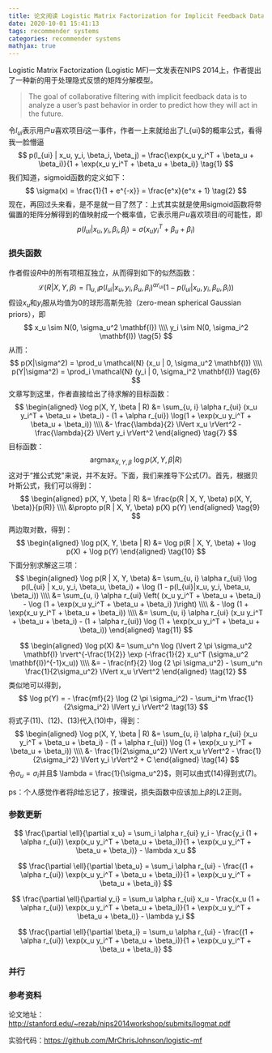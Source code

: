 ```yaml
---
title: 论文阅读 Logistic Matrix Factorization for Implicit Feedback Data
date: 2020-10-01 15:41:13
tags: recommender systems
categories: recommender systems
mathjax: true
---
```


Logistic Matrix Factorization (Logistic MF)一文发表在NIPS 2014上，作者提出了一种新的用于处理隐式反馈的矩阵分解模型。

<!--more-->

> The goal of collaborative filtering with implicit feedback data is to analyze a user’s past behavior in order to predict how they will act in the future. 

令$l_{ui}$表示用户$u$喜欢项目$i$这一事件，作者一上来就给出了l_{ui}$的概率公式，看得我一脸懵逼
$$
p(l_{ui} | x_u, y_i, \beta_i, \beta_j) = \frac{\exp(x_u y_i^T + \beta_u + \beta_i)}{1 + \exp(x_u y_i^T + \beta_u + \beta_i)} \tag{1}
$$
我们知道，sigmoid函数的定义如下：
$$
\sigma(x) = \frac{1}{1 + e^{-x}} = \frac{e^x}{e^x + 1} \tag{2}
$$
现在，再回过头来看，是不是就一目了然了：上式其实就是使用sigmoid函数将带偏置的矩阵分解得到的值映射成一个概率值，它表示用户$u$喜欢项目$i$的可能性，即
$$
p(l_{ui} | x_u, y_i, \beta_i, \beta_j) = \sigma(x_u y_i^T + \beta_u + \beta_i) \tag{3}
$$

### 损失函数

作者假设$R$中的所有项相互独立，从而得到如下的似然函数：
$$
\mathcal{L}(R|X,Y,\beta) = \prod_{u,i} p(l_{ui} | x_u, y_i, \beta_u, \beta_i)^{\alpha r_{ui}} (1 - p(l_{ui}|x_u, y_i, \beta_u, \beta_i)) \tag{4}
$$
假设$x_u$和$y_i$服从均值为0的球形高斯先验（zero-mean spherical Gaussian priors），即
$$
x_u \sim N(0, \sigma_u^2 \mathbf{I}) \\\\
y_i \sim N(0, \sigma_i^2 \mathbf{I}) \tag{5}
$$
从而：
$$
p(X|\sigma^2) = \prod_u \mathcal{N} (x_u | 0, \sigma_u^2 \mathbf{I}) \\\\
p(Y|\sigma^2) = \prod_i \mathcal{N} (y_i | 0, \sigma_i^2 \mathbf{I}) \tag{6}
$$
文章写到这里，作者直接给出了待求解的目标函数：
$$
\begin{aligned}
\log p(X, Y, \beta | R) 
&= \sum_{u, i} \alpha r_{ui} (x_u y_i^T + \beta_u + \beta_i) - (1 + \alpha r_{ui}) \log(1 + \exp(x_u y_i^T + \beta_u + \beta_i)) \\\\
&- \frac{\lambda}{2} \lVert x_u \rVert^2 - \frac{\lambda}{2} \lVert y_i \rVert^2 
\end{aligned}
\tag{7}
$$
目标函数：
$$
\mathop{\arg\max}_{X, Y, \beta}\ \log p(X, Y, \beta | R) \tag{8}
$$
这对于“推公式党"来说，并不友好。下面，我们来推导下公式(7)。首先，根据贝叶斯公式，我们可以得到：
$$
\begin{aligned}
p(X, Y, \beta | R) 
&= \frac{p(R | X, Y, \beta) p(X, Y, \beta)}{p(R)} \\\\
&\propto p(R | X, Y, \beta) p(X) p(Y)
\end{aligned} \tag{9}
$$
两边取对数，得到：
$$
\begin{aligned}
\log p(X, Y, \beta | R) 
&= \log p(R | X, Y, \beta) + \log p(X) + \log p(Y)
\end{aligned} \tag{10}
$$
下面分别求解这三项：
$$
\begin{aligned}
\log p(R | X, Y, \beta) 
&= \sum_{u, i} \alpha r_{ui} \log p(l_{ui} | x_u, y_i, \beta_u, \beta_i) + \log (1 - p(l_{ui}|x_u, y_i, \beta_u, \beta_i)) \\\\
&= \sum_{u, i} \alpha r_{ui} \left( (x_u y_i^T + \beta_u + \beta_i) - \log (1 + \exp(x_u y_i^T + \beta_u + \beta_i) )\right) \\\\
& - \log (1 + \exp(x_u y_i^T + \beta_u + \beta_i)) \\\\
&= \sum_{u, i} \alpha r_{ui} (x_u y_i^T + \beta_u + \beta_i) - (1 + \alpha r_{ui}) \log (1 + \exp(x_u y_i^T + \beta_u + \beta_i))
\end{aligned} \tag{11}
$$

$$
\begin{aligned}
\log p(X) 
&= \sum_u^n \log (\lvert 2 \pi \sigma_u^2 \mathbf{I} \rvert^{-\frac{1}{2}} \exp (-\frac{1}{2} x_u^T (\sigma_u^2 \mathbf{I})^{-1}x_u)) \\\\
&= - \frac{nf}{2} \log (2 \pi \sigma_u^2) - \sum_u^n \frac{1}{2\sigma_u^2} \lVert x_u \rVert^2
\end{aligned} \tag{12}
$$
类似地可以得到，
$$
\log p(Y) = - \frac{mf}{2} \log (2 \pi \sigma_i^2) - \sum_i^m \frac{1}{2\sigma_i^2} \lVert y_i \rVert^2 \tag{13}
$$
将式子(11)、(12)、(13)代入(10)中，得到：
$$
\begin{aligned}
\log p(X, Y, \beta | R) 
&= \sum_{u, i} \alpha r_{ui} (x_u y_i^T + \beta_u + \beta_i) - (1 + \alpha r_{ui}) \log (1 + \exp(x_u y_i^T + \beta_u + \beta_i)) \\\\
&- \frac{1}{2\sigma_u^2} \lVert x_u \rVert^2 - \frac{1}{2\sigma_i^2} \lVert y_i \rVert^2 + C 
\end{aligned}
\tag{14}
$$
令$\sigma_u = \sigma_i$并且$ \lambda = \frac{1}{\sigma_u^2}$，则可以由式(14)得到式(7)。

ps：个人感觉作者将$\beta$给忘记了，按理说，损失函数中应该加上$\beta$的L2正则。

### 参数更新

$$
\frac{\partial \ell}{\partial x_u} = \sum_i \alpha r_{ui} y_i - \frac{y_i (1 + \alpha r_{ui}) \exp(x_u y_i^T + \beta_u + \beta_i)}{1 + \exp(x_u y_i^T + \beta_u + \beta_i)} - \lambda x_u
$$


$$
\frac{\partial \ell}{\partial \beta_u} = \sum_i \alpha r_{ui} - \frac{(1 + \alpha r_{ui}) \exp(x_u y_i^T + \beta_u + \beta_i)}{1 + \exp(x_u y_i^T + \beta_u + \beta_i)}
$$

$$
\frac{\partial \ell}{\partial y_i} = \sum_u \alpha r_{ui} x_u - \frac{x_u (1 + \alpha r_{ui}) \exp(x_u y_i^T + \beta_u + \beta_i)}{1 + \exp(x_u y_i^T + \beta_u + \beta_i)} - \lambda y_i
$$

$$
\frac{\partial \ell}{\partial \beta_i} = \sum_u \alpha r_{ui} - \frac{(1 + \alpha r_{ui}) \exp(x_u y_i^T + \beta_u + \beta_i)}{1 + \exp(x_u y_i^T + \beta_u + \beta_i)}
$$

### 并行



### 参考资料

论文地址：http://stanford.edu/~rezab/nips2014workshop/submits/logmat.pdf

实验代码：https://github.com/MrChrisJohnson/logistic-mf